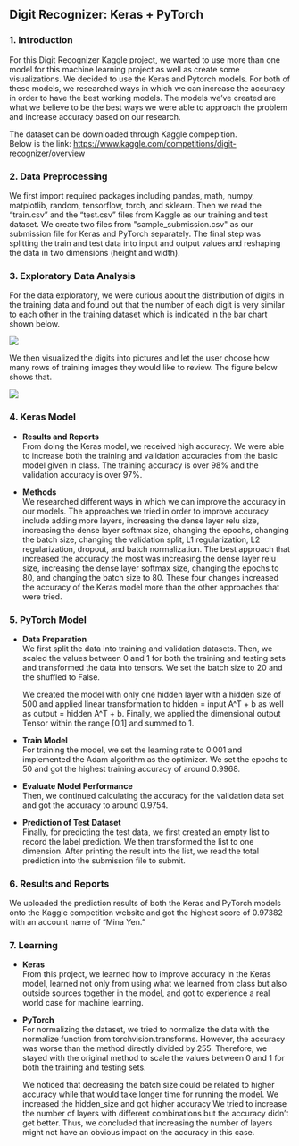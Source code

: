 ## Digit Recognizer: Keras + PyTorch

### 1. Introduction

For this Digit Recognizer Kaggle project, we wanted to use more than one model for this machine learning project as well as create some visualizations. We decided to use the Keras and Pytorch models. For both of these models, we researched ways in which we can increase the accuracy in order to have the best working models. The models we’ve created are what we believe to be the best ways we were able to approach the problem and increase accuracy based on our research. <br>

The dataset can be downloaded through Kaggle compepition. <br>
Below is the link: https://www.kaggle.com/competitions/digit-recognizer/overview

### 2. Data Preprocessing

We first import required packages including pandas, math, numpy, matplotlib, random, tensorflow, torch, and sklearn. Then we read the “train.csv” and  the “test.csv” files from Kaggle as our training and test dataset. We create two files from "sample_submission.csv" as our submission file for Keras and PyTorch separately. The final step was splitting the train and test data into input and output values and reshaping the data in two dimensions (height and width).

### 3. Exploratory Data Analysis 

For the data exploratory, we were curious about the distribution of digits in the training data and found out that the number of each digit is very similar to each other in the training dataset which is indicated in the bar chart shown below.

![](https://ppt.cc/fd0Qax@.png)

We then visualized the digits into pictures and let the user choose how many rows of training images they would like to review. The figure below shows that.

![](https://ppt.cc/fL9qGx@.png)

### 4. Keras Model

-	**Results and Reports** <br>
From doing the Keras model, we received high accuracy. We were able to increase both the training and validation accuracies from the basic model given in class. The training accuracy is over 98% and the validation accuracy is over 97%. 

-	**Methods** <br>
We researched different ways in which we can improve the accuracy in our models. The approaches we tried in order to improve accuracy include adding more layers, increasing the dense layer relu size, increasing the dense layer softmax size, changing the epochs, changing the batch size, changing the validation split, L1 regularization, L2 regularization, dropout, and batch normalization. The best approach that increased the accuracy the most was increasing the dense layer relu size, increasing the dense layer softmax size, changing the epochs to 80, and changing the batch size to 80. These four changes increased the accuracy of the Keras model more than the other approaches that were tried. 

### 5. PyTorch Model

-	**Data Preparation** <br>
We first split the data into training and validation datasets. Then, we scaled the values between 0 and 1 for both the training and testing sets and transformed the data into tensors. We set the batch size to 20 and the shuffled to False.

    We created the model with only one hidden layer with a hidden size of 500 and applied linear transformation to hidden = input A^T + b as well as output     = hidden A^T + b. Finally, we applied the dimensional output Tensor within the range [0,1] and summed to 1.

-	**Train Model** <br>
For training the model, we set the learning rate to 0.001 and implemented the Adam algorithm as the optimizer. We set the epochs to 50 and got the highest training accuracy of around 0.9968.

-	**Evaluate Model Performance** <br>
Then, we continued calculating the accuracy for the validation data set and got the accuracy to around 0.9754.

-	**Prediction of Test Dataset** <br>
Finally, for predicting the test data, we first created an empty list to record the label prediction. We then transformed the list to one dimension. After printing the result into the list, we read the total prediction into the submission file to submit.

### 6. Results and Reports
We uploaded the prediction results of both the Keras and PyTorch models onto the Kaggle competition website and got the highest score of 0.97382 with an account name of “Mina Yen.”

### 7. Learning
-	**Keras** <br>
From this project, we learned how to improve accuracy in the Keras model, learned not only from using what we learned from class but also outside sources together in the model, and got to experience a real world case for machine learning.

-	**PyTorch** <br>
For normalizing the dataset, we tried to normalize the data with the normalize function from torchvision.transforms. However, the accuracy was worse than the method directly divided by 255. Therefore, we stayed with the original method to scale the values between 0 and 1 for both the training and testing sets.
  
    We noticed that decreasing the batch size could be related to higher accuracy while that would take longer time for running the model.
    We increased the hidden_size and got higher accuracy
    We tried to increase the number of layers with different combinations but the accuracy didn’t get better. Thus, we concluded that increasing the number of layers might not have an obvious impact on the accuracy in this case.


